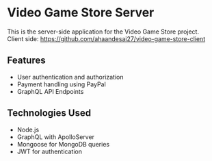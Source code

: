 # Video Game Store Server

This is the server-side application for the Video Game Store project. <br/>
Client side: https://github.com/ahaandesai27/video-game-store-client
 
## Features

- User authentication and authorization
- Payment handling using PayPal
- GraphQL API Endpoints

## Technologies Used

- Node.js
- GraphQL with ApolloServer
- Mongoose for MongoDB queries
- JWT for authentication
